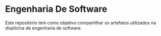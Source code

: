 # Engenharia De Software
Este repositório tem como objetivo compartilhar os artefatos utilizados na displicina de engenharia de software.
